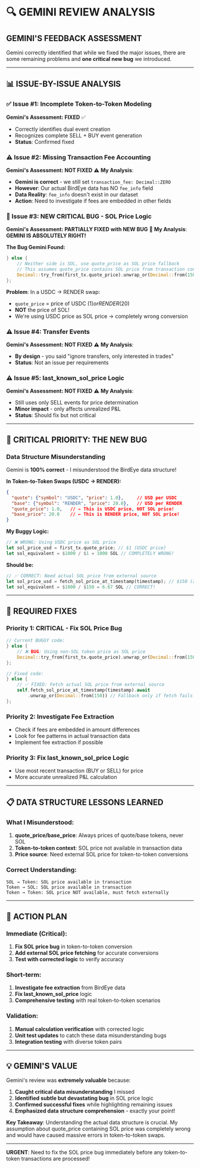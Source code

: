 # 🔍 GEMINI REVIEW ANALYSIS

## **GEMINI'S FEEDBACK ASSESSMENT**

Gemini correctly identified that while we fixed the major issues, there are some remaining problems and **one critical new bug** we introduced.

---

## **📊 ISSUE-BY-ISSUE ANALYSIS**

### **✅ Issue #1: Incomplete Token-to-Token Modeling**
**Gemini's Assessment: FIXED** ✅
- Correctly identifies dual event creation
- Recognizes complete SELL + BUY event generation
- **Status**: Confirmed fixed

### **⚠️ Issue #2: Missing Transaction Fee Accounting**
**Gemini's Assessment: NOT FIXED** ⚠️
**My Analysis**: 
- **Gemini is correct** - we still set `transaction_fee: Decimal::ZERO`
- **However**: Our actual BirdEye data has NO `fee_info` field
- **Data Reality**: `fee_info` doesn't exist in our dataset
- **Action**: Need to investigate if fees are embedded in other fields

### **🚨 Issue #3: NEW CRITICAL BUG - SOL Price Logic** 
**Gemini's Assessment: PARTIALLY FIXED with NEW BUG** 🚨
**My Analysis**: **GEMINI IS ABSOLUTELY RIGHT!**

**The Bug Gemini Found:**
```rust
} else {
    // Neither side is SOL, use quote_price as SOL price fallback
    // This assumes quote_price contains SOL price from transaction context
    Decimal::try_from(first_tx.quote_price).unwrap_or(Decimal::from(150))
};
```

**Problem**: In a USDC → RENDER swap:
- `quote_price` = price of USDC ($1) or RENDER ($20)
- **NOT** the price of SOL!
- We're using USDC price as SOL price → completely wrong conversion

### **⚠️ Issue #4: Transfer Events**
**Gemini's Assessment: NOT FIXED** ⚠️
**My Analysis**: 
- **By design** - you said "ignore transfers, only interested in trades"
- **Status**: Not an issue per requirements

### **⚠️ Issue #5: last_known_sol_price Logic**
**Gemini's Assessment: NOT FIXED** ⚠️
**My Analysis**: 
- Still uses only SELL events for price determination
- **Minor impact** - only affects unrealized P&L
- **Status**: Should fix but not critical

---

## **🚨 CRITICAL PRIORITY: THE NEW BUG**

### **Data Structure Misunderstanding**

Gemini is **100% correct** - I misunderstood the BirdEye data structure!

**In Token-to-Token Swaps (USDC → RENDER):**
```json
{
  "quote": {"symbol": "USDC", "price": 1.0},     // USD per USDC
  "base": {"symbol": "RENDER", "price": 20.0},   // USD per RENDER  
  "quote_price": 1.0,   // ← This is USDC price, NOT SOL price!
  "base_price": 20.0    // ← This is RENDER price, NOT SOL price!
}
```

**My Buggy Logic:**
```rust
// ❌ WRONG: Using USDC price as SOL price
let sol_price_usd = first_tx.quote_price; // $1 (USDC price)
let sol_equivalent = $1000 / $1 = 1000 SOL // COMPLETELY WRONG!
```

**Should be:**
```rust
// ✅ CORRECT: Need actual SOL price from external source
let sol_price_usd = fetch_sol_price_at_timestamp(timestamp); // $150 (actual SOL)
let sol_equivalent = $1000 / $150 = 6.67 SOL // CORRECT!
```

---

## **🔧 REQUIRED FIXES**

### **Priority 1: CRITICAL - Fix SOL Price Bug**
```rust
// Current BUGGY code:
} else {
    // ❌ BUG: Using non-SOL token price as SOL price
    Decimal::try_from(first_tx.quote_price).unwrap_or(Decimal::from(150))
};

// Fixed code:
} else {
    // ✅ FIXED: Fetch actual SOL price from external source
    self.fetch_sol_price_at_timestamp(timestamp).await
        .unwrap_or(Decimal::from(150)) // Fallback only if fetch fails
};
```

### **Priority 2: Investigate Fee Extraction**
- Check if fees are embedded in amount differences
- Look for fee patterns in actual transaction data
- Implement fee extraction if possible

### **Priority 3: Fix last_known_sol_price Logic**
- Use most recent transaction (BUY or SELL) for price
- More accurate unrealized P&L calculation

---

## **📋 DATA STRUCTURE LESSONS LEARNED**

### **What I Misunderstood:**
1. **quote_price/base_price**: Always prices of quote/base tokens, never SOL
2. **Token-to-token context**: SOL price not available in transaction data
3. **Price source**: Need external SOL price for token-to-token conversions

### **Correct Understanding:**
```
SOL → Token: SOL price available in transaction
Token → SOL: SOL price available in transaction  
Token → Token: SOL price NOT available, must fetch externally
```

---

## **🎯 ACTION PLAN**

### **Immediate (Critical):**
1. **Fix SOL price bug** in token-to-token conversion
2. **Add external SOL price fetching** for accurate conversions
3. **Test with corrected logic** to verify accuracy

### **Short-term:**
1. **Investigate fee extraction** from BirdEye data
2. **Fix last_known_sol_price** logic
3. **Comprehensive testing** with real token-to-token scenarios

### **Validation:**
1. **Manual calculation verification** with corrected logic
2. **Unit test updates** to catch these data misunderstanding bugs
3. **Integration testing** with diverse token pairs

---

## **💡 GEMINI'S VALUE**

Gemini's review was **extremely valuable** because:
1. **Caught critical data misunderstanding** I missed
2. **Identified subtle but devastating bug** in SOL price logic  
3. **Confirmed successful fixes** while highlighting remaining issues
4. **Emphasized data structure comprehension** - exactly your point!

**Key Takeaway**: Understanding the actual data structure is crucial. My assumption about quote_price containing SOL price was completely wrong and would have caused massive errors in token-to-token swaps.

---

**URGENT**: Need to fix the SOL price bug immediately before any token-to-token transactions are processed!